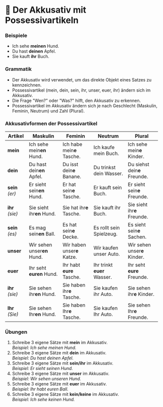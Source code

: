 # 🚧 Der Akkusativ mit Possessivartikeln

### Beispiele

- Ich sehe **meinen** Hund.
- Du hast **deinen** Apfel.
- Sie kauft **ihr** Buch.

### Grammatik

- Der Akkusativ wird verwendet, um das direkte Objekt eines Satzes zu kennzeichnen.
- Possessivartikel (mein, dein, sein, ihr, unser, euer, ihr) ändern sich im Akkusativ.
- Die Frage "Wen?" oder "Was?" hilft, den Akkusativ zu erkennen.
- Possessivartikel im Akkusativ ändern sich je nach Geschlecht (Maskulin, Feminin, Neutrum) und Zahl (Plural).

### Akkusativformen der Possessivartikel

| Artikel         | Maskulin                    | Feminin                     | Neutrum                     | Plural                       |
| --------------- | --------------------------- | --------------------------- | --------------------------- | ---------------------------- |
| **mein**        | Ich sehe mein**en** Hund.   | Ich habe mein**e** Tasche.  | Ich kaufe mein Buch.        | Ich sehe mein**e** Kinder.   |
| **dein**        | Du hast dein**en** Apfel.   | Du isst dein**e** Banane.   | Du trinkst dein Wasser.     | Du siehst dein**e** Freunde. |
| **sein** _(er)_ | Er sieht sein**en** Hund.   | Er hat sein**e** Tasche.    | Er kauft sein Buch.         | Er sieht sein**e** Freunde.  |
| **ihr** _(sie)_ | Sie sieht ihr**en** Hund.   | Sie hat ihr**e** Tasche.    | Sie kauft ihr Buch.         | Sie sieht ihr**e** Freunde.  |
| **sein** _(es)_ | Es mag sein**en** Ball.     | Es hat sein**e** Decke.     | Es rollt sein Spielzeug.    | Es sieht sein**e** Sachen.   |
| **unser**       | Wir sehen unser**en** Hund. | Wir haben unser**e** Katze. | Wir kaufen unser Auto.      | Wir sehen unser**e** Kinder. |
| **euer**        | Ihr seht **euren** Hund.    | Ihr habt **eure** Tasche.   | Ihr trinkt **euer** Wasser. | Ihr seht **eure** Freunde.   |
| **ihr** _(sie)_ | Sie sehen ihr**en** Hund.   | Sie haben ihr**e** Tasche.  | Sie kaufen ihr Auto.        | Sie sehen ihr**e** Kinder.   |
| **Ihr** _(Sie)_ | Sie sehen Ihr**en** Hund.   | Sie haben Ihr**e** Tasche.  | Sie kaufen Ihr Auto.        | Sie sehen Ihr**e** Freunde.  |

### Übungen

1. Schreibe 3 eigene Sätze mit **mein** im Akkusativ.<br>
   _Beispiel: Ich sehe meinen Hund._
1. Schreibe 3 eigene Sätze mit **dein** im Akkusativ.<br>
   _Beispiel: Du hast deinen Apfel._
1. Schreibe 3 eigene Sätze mit **sein/ihr** im Akkusativ.<br>
   _Beispiel: Er sieht seinen Hund._
1. Schreibe 3 eigene Sätze mit **unser** im Akkusativ.<br>
   _Beispiel: Wir sehen unseren Hund._
1. Schreibe 3 eigene Sätze mit **euer** im Akkusativ.<br>
   _Beispiel: Ihr habt euren Ball._
1. Schreibe 3 eigene Sätze mit **kein/keine** im Akkusativ.<br>
   _Beispiel: Ich sehe keinen Hund._
